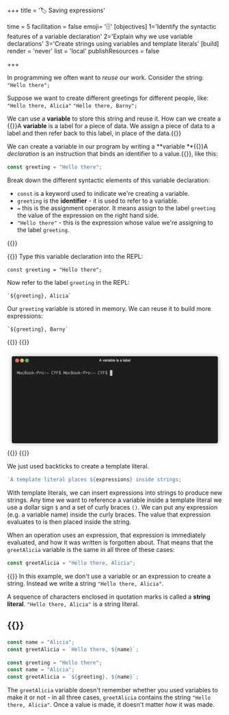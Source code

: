 +++
title = '🏷️ Saving expressions'

time = 5
facilitation = false
emoji= '🗄️'
[objectives]
1='Identify the syntactic features of a variable declaration'
2='Explain why we use variable declarations'
3='Create strings using variables and template literals'
[build]
  render = 'never'
  list = 'local'
  publishResources = false

+++

In programming we often want to _reuse_ our work. Consider the string: `"Hello there";`

Suppose we want to create different greetings for different people, like: `"Hello there, Alicia"` `"Hello there, Barny";`

We can use a **variable** to store this string and reuse it. How can we create a {{<tooltip title="variable" emoji="🏷️">}}A **variable** is a label for a piece of data. We assign a piece of data to a label and then refer back to this label, in place of the data.{{</tooltip>}}

We can create a variable in our program by writing a **variable **{{<tooltip title="declaration" type="definition">}}A _declaration_ is an instruction that binds an identifier to a value.{{</tooltip>}}, like this:

```js title="variable declaration"
const greeting = "Hello there";
```

Break down the different syntactic elements of this variable declaration:

- `const` is a keyword used to indicate we're creating a variable.
- `greeting` is the **identifier** - it is used to refer to a variable.
- `=` this is the assignment operator. It means assign to the label `greeting` the value of the expression on the right hand side.
- `"Hello there"` - this is the expression whose value we're assigning to the label `greeting`.

{{<tabs name="greeting">}}

{{<tab name="Try it yourself">}}
Type this variable declaration into the REPL:

```
const greeting = "Hello there";
```

Now refer to the label `greeting` in the REPL:

```
`${greeting}, Alicia`
```

Our `greeting` variable is stored in memory. We can reuse it to build more expressions:

```
`${greeting}, Barny`
```

{{</tab>}}
{{<tab name="Watch and follow along">}}

![greeting](greeting.gif "Store your string in a variable and reuse it")
{{</tab>}}
{{</tabs>}}

We just used backticks to create a template literal.

```js
`A template literal places ${expressions} inside strings;
```

With template literals, we can insert expressions into strings to produce new strings. Any time we want to reference a variable inside a template literal we use a dollar sign `$` and a set of curly braces `()`. We can put any expression (e.g. a variable name) inside the curly braces. The value that expression evaluates to is then placed inside the string.

When an operation uses an expression, that expression is immediately evaluated, and how it was written is forgotten about. That means that the `greetAlicia` variable is the same in all three of these cases:

```js
const greetAlicia = "Hello there, Alicia";
```

{{<note type="note" title="string literal">}}
In this example, we don't use a variable or an expression to create a string. Instead we write a string `"Hello there, Alicia"`.

A sequence of characters enclosed in quotation marks is called a **string literal**. `"Hello there, Alicia"` is a string literal.

## {{</note>}}

```js
const name = "Alicia";
const greetAlicia = `Hello there, ${name}`;
```

```js
const greeting = "Hello there";
const name = "Alicia";
const greetAlicia = `${greeting}, ${name}`;
```

The `greetAlicia` variable doesn't remember whether you used variables to make it or not - in all three cases, `greetAlicia` contains the string `"Hello there, Alicia"`. Once a value is made, it doesn't matter _how_ it was made.
